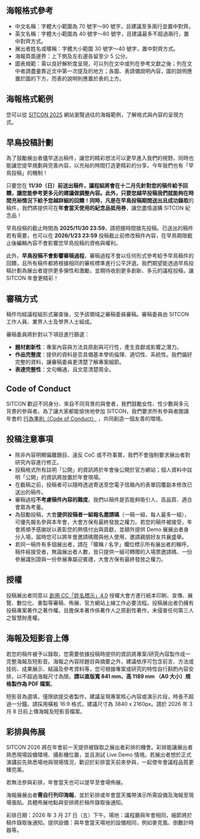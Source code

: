 ## 海報格式參考

- 中文名稱：字體大小範圍為 70 號字〜90 號字，且建議至多兩行並置中對齊。
- 英文名稱：字體大小範圍為 40 號字〜80 號字，且建議最多不超過兩行，置中對齊方式。
- 展出者姓名或暱稱：字體大小範圍 30 號字〜40 號字，置中對齊方式。
- 海報頁面邊界：上下側及左右邊各留至少 5 公分。
- 圖表規範：需以良好解析度呈現，可以列在文中或列在參考文獻之後；列在文中者請盡量靠近文中第一次提及的地方；各圖、表請備說明內容，圖的說明應置於圖的下方，而表的說明則應置於表的上方。

## 海報格式範例

您可以從 [SITCON 2025](https://sitcon.org/2025/poster/) 網站瀏覽過往的海報範例，了解格式與內容的呈現方式。

## 早鳥投稿計劃

為了鼓勵展出者儘早送出稿件，讓您的精彩想法可以更早進入我們的視野。同時也能讓您提早規劃與完善內容，以充裕的時間打造更精彩的分享。今年我們也有「早鳥投稿」的機制！

只要您在 **11/30（日）**前送出稿件，議程組將會在十二月先針對您的稿件給予回饋，讓您能參考更多元的建議做調整內容。此外，只要您越早投稿我們就能夠在時間充裕情況下給予您越詳細的回饋！同時，凡是在早鳥投稿期間送出且**成功錄取**的稿件，我們將提供可在**年會當天使用的紀念品抵用券**，讓您盡情選購 SITCON 紀念品！

早鳥投稿的截止時間為 **2025/11/30 23:59**，請把握時間搶先投稿。已送出的稿件若有需要，也可以在 **2026/1/23 23:59** 投稿截止前修改稿件內容，在早鳥期限截止後編輯內容不會影響您早鳥投稿的資格與權利。

此外，**早鳥投稿不會影響審稿過程**，審稿過程不會以任何形式參考給予早鳥稿件的回饋，且所有稿件都將根據相同的審核標準進行公平評選。我們期望能透過早鳥投稿計劃為展出者提供更多彈性和激勵，並期待收到更多創新、多元的議程投稿，讓 SITCON 年會更精彩！

## 審稿方式

稿件均經議程組形式審查後，交予該領域之審稿委員審稿。審稿委員由 SITCON 工作人員、業界人士及學界人士組成。

審稿委員將針對以下項目進行篩選：

- **題材創新性**：專案內容與方法具原創與可行性，產生貢獻或影響之潛力。
- **作品完整度**：提供的資料是否具備基本學術倫理、適切性、系統性。我們偏好完整的資料，讓審稿委員更清楚了解專案細節。
- **表達完整性**：文句暢通，且文意清楚周全。

## Code of Conduct

SITCON 歡迎不同身分、來自不同背景的與會者，我們鼓勵女性、性少數與多元背景的參與者。為了讓大家都能愉快地參加 SITCON，我們要求所有參與者閱讀年會的 [行為準則（Code of Conduct）](https://sitcon.org/code-of-conduct/) ，共同創造一個友善的環境。

## 投稿注意事項

- 除非內容明顯偏離題目、違反 CoC 或不符事實，我們不會強制要求展出者對研究內容進行修正。
- 投稿格式所有註明「公開」的資訊將於年會後公開於官方網站；個人資料中註明「公開」的資訊將放置於年會現場。
- 在截稿之前，投稿者可以隨時透過寄送至您電子信箱內的表單回覆副本修改已送出的稿件。
- 審稿過程**不考慮稿件內容的難度**。我們以稿件是否能夠吸引人、高品質、適合會眾為考量。
- 為鼓勵投稿，大會**提供投稿者一組報名邀請碼**（一稿一組，每人最多一組），可優先報名參與本年會，大會方保有最終發放之權力。若您的稿件被接受，年會將頒予感謝狀以表彰您的熱情付出與貢獻，並額外提供 Demo 展展出者身分入場，屆時您可以將年會邀請碼贈與他人使用，邀請親朋好友共襄盛舉。
- 若同一稿件有多個展出者，請在「暱稱 / 名字」欄位標示所有展出者的稱呼。稿件經接受者，無論展出者人數，皆只提供一組可轉贈的入場票邀請碼、一份參展識別證與一份參展專屬迎賓禮，大會方保有最終發放之權力。

## 授權

投稿展出者同意以 [創用 CC「姓名標示」4.0](https://creativecommons.org/licenses/by/4.0/) 授權大會方進行紙本印刷、宣傳、展覽、數位化、重製等審稿、佈展、官方網站上線工作必要流程。投稿展出者仍擁有投稿專案著作之著作權。且擔保本著作係著作人之原創性著作，未侵害任何第三人之智慧財產權。

## 海報及短影音上傳

若您的稿件被予以錄取，您需要依據投稿時提供的資訊將專案/研究內容製作成一完整海報及短影音。海報之內容除題目與摘要之外，建議依序可包含前言、方法或技術、成果展示、結論及參考資料等，您可根據專案或研究的特性自行斟酌內容安排，以不超過海報尺寸為限。**請以直版寬 841 mm、高 1189 mm （A0 大小）規格製作為 PDF 檔案**。

短影音為選填，僅限欲提交者製作，建議呈現專案核心內容或演示片段，時長不超過一分鐘。請採用橫板 16:9 格式，建議尺寸為 3840 x 2160px。請於 2026 年 3 月 8 日前上傳海報及短影音檔案。

## 彩排與佈展

SITCON 2026 將在年會前一天提供被錄取之展出者彩排的機會。彩排能讓展出者熟悉現場設備環境、攝影機位置，並且測試 Live Demo 情境。若展出者想於正式演講前先熟悉場地與現場情況，歡迎於彩排當天前來參與，一起使年會議程品質更臻完美。

若無法參與彩排，年會當天也可以提早至會場佈展。

海報展展出者**需自行列印海報**，並於彩排或年會當天攜帶演示所需設備及海報至現場張貼。具體佈展地點與安排將於稿件錄取後通知。

彩排日期：2026 年 3 月 27 日（五）下午。場地：議程廳與年會相同，細節將於稿件錄取後通知。提供設備：與年會當天場地的設備相同，例如麥克風、倒數計時器等。
